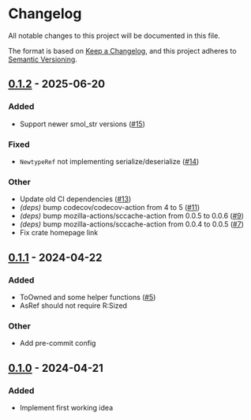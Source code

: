# Changelog
All notable changes to this project will be documented in this file.

The format is based on [Keep a Changelog](https://keepachangelog.com/en/1.0.0/),
and this project adheres to [Semantic Versioning](https://semver.org/spec/v2.0.0.html).

## [0.1.2](https://github.com/ABorgna/string-newtype/compare/v0.1.1...v0.1.2) - 2025-06-20

### Added

- Support newer smol_str versions ([#15](https://github.com/ABorgna/string-newtype/pull/15))

### Fixed

- `NewtypeRef` not implementing serialize/deserialize ([#14](https://github.com/ABorgna/string-newtype/pull/14))

### Other

- Update old CI dependencies ([#13](https://github.com/ABorgna/string-newtype/pull/13))
- *(deps)* bump codecov/codecov-action from 4 to 5 ([#11](https://github.com/ABorgna/string-newtype/pull/11))
- *(deps)* bump mozilla-actions/sccache-action from 0.0.5 to 0.0.6 ([#9](https://github.com/ABorgna/string-newtype/pull/9))
- *(deps)* bump mozilla-actions/sccache-action from 0.0.4 to 0.0.5 ([#7](https://github.com/ABorgna/string-newtype/pull/7))
- Fix crate homepage link

## [0.1.1](https://github.com/ABorgna/string-newtype/compare/v0.1.0...v0.1.1) - 2024-04-22

### Added
- ToOwned and some helper functions ([#5](https://github.com/ABorgna/string-newtype/pull/5))
- AsRef<R> should not require R:Sized

### Other
- Add pre-commit config

## [0.1.0](https://github.com/ABorgna/string-newtype/releases/tag/v0.1.0) - 2024-04-21

### Added
- Implement first working idea
